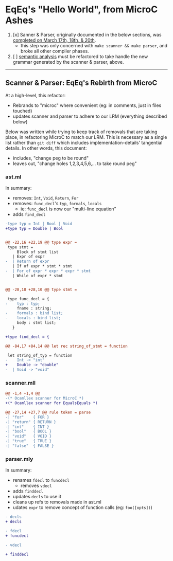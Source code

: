 # EqEq's "Hello World", from MicroC Ashes
1. [x] Sanner & Parser, originally documented in the below sections, was
       [completed on March 17th, 18th, &
       20th](https://github.com/rxie25/PLT2016Spring/commits/master/src).
   - this step was only concerned with `make scanner && make parser`, and broke
     all other compiler phases.
2. [ ] [semantic analysis](../src/semant.ml) must be refactored to take handle
       the new grammar generated by the scanner & parser, above.

---

## Scanner & Parser: EqEq's Rebirth from MicroC

At a high-level, this refactor:
- Rebrands to "microc" where convenient (eg: in comments, just in files touched)
- updates scanner and parser to adhere to our LRM (everything described below)

Below was written while trying to keep track of removals that are taking place,
in refactoring MicroC to match our LRM. This is necessary as a single list
rather than `git diff` which includes implementation-details' tangential
details. In other words, this document:
- includes, "change peg to be round"
- leaves out, "change holes 1,2,3,4,5,6,... to take round peg"

### ast.ml

In summary:
- removes: `Int`, `Void`, `Return`, `For`
- removes: `func_decl`'s `typ`, `formals`, `locals`
  - ie: `func_decl` is now our "multi-line equation"
- adds `find_decl`

```diff
-type typ = Int | Bool | Void
+type typ = Double | Bool


@@ -22,16 +22,19 @@ type expr =
 type stmt =
     Block of stmt list
   | Expr of expr
-  | Return of expr
   | If of expr * stmt * stmt
-  | For of expr * expr * expr * stmt
   | While of expr * stmt


@@ -28,10 +28,10 @@ type stmt =

 type func_decl = {
-    typ : typ;
     fname : string;
-    formals : bind list;
-    locals : bind list;
     body : stmt list;
   }

+type find_decl = {

@@ -84,17 +84,14 @@ let rec string_of_stmt = function

 let string_of_typ = function
-    Int -> "int"
+    Double -> "double"
-  | Void -> "void"
```

### scanner.mll

```diff
@@ -1,4 +1,4 @@
-(* Ocamllex scanner for MicroC *)
+(* Ocamllex scanner for EqualsEquals *)

@@ -27,14 +27,7 @@ rule token = parse
-| "for"    { FOR }
-| "return" { RETURN }
-| "int"    { INT }
-| "bool"   { BOOL }
-| "void"   { VOID }
-| "true"   { TRUE }
-| "false"  { FALSE }
```

### parser.mly

In summary:
- renames `fdecl` to `funcdecl`
  - removes `vdecl`
- adds `finddecl`
- updates `decls` to use it
- cleans up refs to removals made in ast.ml
- udates `expr` to remove concept of function calls (eg: `foo([opts])`)

```diff
- decls
+ decls

- fdecl
+ funcdecl

- vdecl

+ finddecl
```
